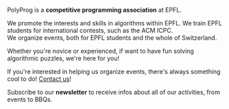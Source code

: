 PolyProg is a **competitive programming association** at EPFL.

We promote the interests and skills in algorithms within EPFL. 
We train EPFL students for international contests, such as the ACM ICPC.  
We organize events, both for EPFL students and the whole of Switzerland.

Whether you're novice or experienced, if want to have fun solving algorithmic puzzles, we're here for you!

If you're interested in helping us organize events, there's always something cool to do! [Contact us](/about)!

Subscribe to our **newsletter** to receive infos about all of our activities, from events to BBQs.
